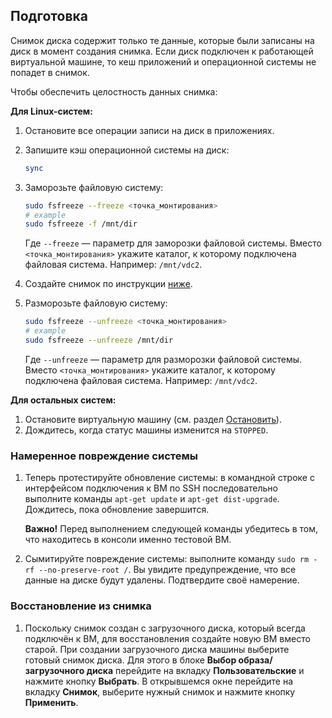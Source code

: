 ## Подготовка

Снимок диска содержит только те данные, которые были записаны на диск в момент создания снимка. Если диск подключен к работающей виртуальной машине, то кеш приложений и операционной системы не попадет в снимок.

Чтобы обеспечить целостность данных снимка:

**Для Linux-систем:**

1. Остановите все операции записи на диск в приложениях.

2. Запишите кэш операционной системы на диск:

   ```bash
   sync
   ```

3. Заморозьте файловую систему:

   ```bash
   sudo fsfreeze --freeze <точка_монтирования>
   # example
   sudo fsfreeze -f /mnt/dir
   ```

   Где `--freeze` — параметр для заморозки файловой системы. Вместо `<точка_монтирования>` укажите каталог, к которому подключена файловая система. Например: `/mnt/vdc2`.

4. Создайте снимок по инструкции [ниже](https://cloud.yandex.ru/docs/compute/operations/disk-control/create-snapshot#create).

5. Разморозьте файловую систему:

   ```bash
   sudo fsfreeze --unfreeze <точка_монтирования>
   # example
   sudo fsfreeze --unfreeze /mnt/dir
   ```

   Где `--unfreeze` — параметр для разморозки файловой системы. Вместо `<точка_монтирования>` укажите каталог, к которому подключена файловая система. Например: `/mnt/vdc2`.

   

**Для остальных систем:**

1. Остановите виртуальную машину (см. раздел [Остановить](https://cloud.yandex.ru/docs/compute/operations/vm-control/vm-stop-and-start#stop)).
2. Дождитесь, когда статус машины изменится на `STOPPED`.



### Намеренное повреждение системы

1. Теперь протестируйте обновление системы: в командной строке с интерфейсом подключения к ВМ по SSH последовательно выполните команды `apt-get update` и `apt-get dist-upgrade`. Дождитесь, пока обновление завершится.

    **Важно!** Перед выполнением следующей команды убедитесь в том, что находитесь в консоли именно тестовой ВМ.

2. Сымитируйте повреждение системы: выполните команду `sudo rm -rf --no-preserve-root /`. Вы увидите предупреждение, что все данные на диске будут удалены. Подтвердите своё намерение.

### Восстановление из снимка

1. Поскольку снимок создан с загрузочного диска, который всегда подключён к ВМ, для восстановления создайте новую ВМ вместо старой. При создании загрузочного диска машины выберите готовый снимок диска. Для этого в блоке **Выбор образа/загрузочного диска** перейдите на вкладку **Пользовательские** и нажмите кнопку **Выбрать**. В открывшемся окне перейдите на вкладку **Снимок**, выберите нужный снимок и нажмите кнопку **Применить**.